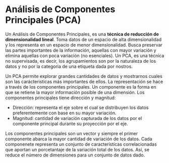 # **Análisis de Componentes Principales (PCA)**

Un Análisis de Componentes Principales, es una **técnica de reducción de dimensionalidad líneal**. Toma datos de un espacio de alta dimensionalidad y los representa en un espacio de menor dimensionalidad. Busca preservar las partes importantes de la información, aquellas con mayor variación y elimina aquellas con poca variación (no esenciales). Un PCA, es una técnica no supervisada, es decir, los agrupamientos son por la naturaleza de los datos y no por la categoria de una etiqueta dada por nostros. 

Un PCA permite explorar grandes cantidades de datos y mostrarnos cuales son las carácteristicas más importantes de ellos. La representación se hace a través de los componentes principales. Un componente es la forma en que se retiene la mayor información posible de una dimensión. Los componentes principales tiene dirección y magnitud:

+ Dirección: representa el eje sobre el cual se distribuyen los datos preferentemente con base en su mayor variación.
+ Magnitud: cantidad de variación capturada de los datos por el componente principal durante su proyección por el eje. 

Los componentes principales son un vector y siempre el primer componente abarca la mayor cantidad de variación de los datos. Cada componenete representa un conjunto de características correlacionadas que aportan un porcetantaje de la variación total de los datos. Así, se reduce el número de dimensiones para un conjunto de datos dado.
